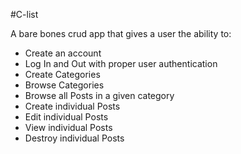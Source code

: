 #C-list

A bare bones crud app that gives a user the ability to:

  * Create an account
  * Log In and Out with proper user authentication
  * Create Categories
  * Browse Categories
  * Browse all Posts in a given category
  * Create individual Posts
  * Edit individual Posts
  * View individual Posts
  * Destroy individual Posts


